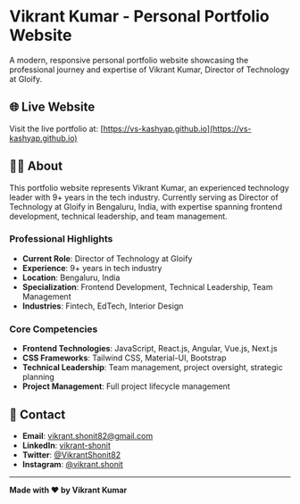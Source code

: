 # Vikrant Kumar - Personal Portfolio Website

A modern, responsive personal portfolio website showcasing the professional journey and expertise of Vikrant Kumar, Director of Technology at Gloify.

## 🌐 Live Website

Visit the live portfolio at: [https://vs-kashyap.github.io](https://vs-kashyap.github.io)

## 👨‍💻 About

This portfolio website represents Vikrant Kumar, an experienced technology leader with 9+ years in the tech industry. Currently serving as Director of Technology at Gloify in Bengaluru, India, with expertise spanning frontend development, technical leadership, and team management.

### Professional Highlights

- **Current Role**: Director of Technology at Gloify
- **Experience**: 9+ years in tech industry
- **Location**: Bengaluru, India
- **Specialization**: Frontend Development, Technical Leadership, Team Management
- **Industries**: Fintech, EdTech, Interior Design

### Core Competencies

- **Frontend Technologies**: JavaScript, React.js, Angular, Vue.js, Next.js
- **CSS Frameworks**: Tailwind CSS, Material-UI, Bootstrap
- **Technical Leadership**: Team management, project oversight, strategic planning
- **Project Management**: Full project lifecycle management

## 📧 Contact

- **Email**: vikrant.shonit82@gmail.com
- **LinkedIn**: [vikrant-shonit](https://www.linkedin.com/in/vikrant-shonit)
- **Twitter**: [@VikrantShonit82](https://x.com/VikrantShonit82)
- **Instagram**: [@vikrant.shonit](https://www.instagram.com/vikrant.shonit)

---

**Made with ❤️ by Vikrant Kumar**
